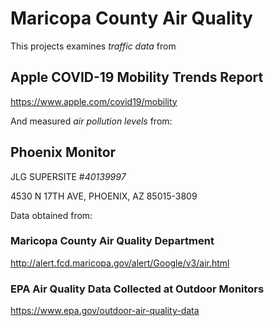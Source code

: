 # Maricopa County Air Quality

This projects examines _traffic data_ from

## Apple COVID-19 Mobility Trends Report
https://www.apple.com/covid19/mobility


And measured _air pollution levels_ from:

## Phoenix Monitor

JLG SUPERSITE \#_40139997_

4530 N 17TH AVE, PHOENIX, AZ 85015-3809

Data obtained from:

### Maricopa County Air Quality Department
http://alert.fcd.maricopa.gov/alert/Google/v3/air.html

### EPA Air Quality Data Collected at Outdoor Monitors
https://www.epa.gov/outdoor-air-quality-data
